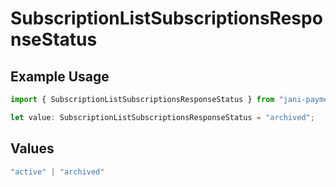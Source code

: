# SubscriptionListSubscriptionsResponseStatus

## Example Usage

```typescript
import { SubscriptionListSubscriptionsResponseStatus } from "jani-payments/models/operations";

let value: SubscriptionListSubscriptionsResponseStatus = "archived";
```

## Values

```typescript
"active" | "archived"
```